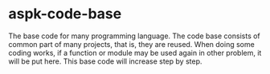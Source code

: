 # aspk-code-base
  The base code for many programming language. The code base consists of common part of many projects, that is, they are reused. When doing some coding works, if a function or module may be used again in other problem, it will be put here. This base code will increase step by step.

